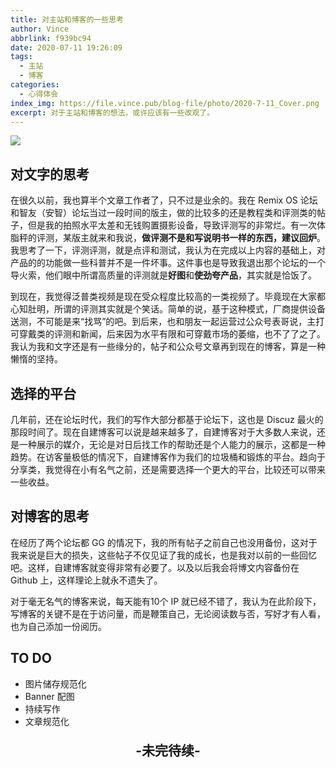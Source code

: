 ```yaml
---
title: 对主站和博客的一些思考
author: Vince
abbrlink: f939bc94
date: 2020-07-11 19:26:09
tags:
  - 主站
  - 博客
categories:
  - 心得体会
index_img: https://file.vince.pub/blog-file/photo/2020-7-11_Cover.png
excerpt: 对于主站和博客的想法，或许应该有一些改观了。
---
```

![](https://file.vince.pub/blog-file/photo/2020-7-11_Cover.png)

## 对文字的思考

在很久以前，我也算半个文章工作者了，只不过是业余的。我在 Remix OS 论坛和智友（安智）论坛当过一段时间的版主，做的比较多的还是教程类和评测类的帖子，但是我的拍照水平太差和无钱购置摄影设备，导致评测写的非常烂。有一次体脂秤的评测，某版主就来和我说，**做评测不是和写说明书一样的东西，建议回炉**。我思考了一下，评测评测，就是点评和测试，我认为在完成以上内容的基础上，对产品的的功能做一些科普并不是一件坏事。这件事也是导致我退出那个论坛的一个导火索，他们眼中所谓高质量的评测就是**好图**和**使劲夸产品**，其实就是恰饭了。

到现在，我觉得泛普类视频是现在受众程度比较高的一类视频了。毕竟现在大家都心知肚明，所谓的评测其实就是个笑话。简单的说，基于这种模式，厂商提供设备送测，不可能是来“找骂”的吧。到后来，也和朋友一起运营过公众号表哥说，主打可穿戴类的评测和新闻，后来因为水平有限和可穿戴市场的萎缩，也不了了之了。我认为我和文字还是有一些缘分的，帖子和公众号文章再到现在的博客，算是一种懒惰的坚持。

## 选择的平台

几年前，还在论坛时代，我们的写作大部分都基于论坛下，这也是 Discuz 最火的那段时间了。现在自建博客可以说是越来越多了，自建博客对于大多数人来说，还是一种展示的媒介，无论是对日后找工作的帮助还是个人能力的展示，这都是一种趋势。在访客量极低的情况下，自建博客作为我们的垃圾桶和锻炼的平台。趋向于分享类，我觉得在小有名气之前，还是需要选择一个更大的平台，比较还可以带来一些收益。

## 对博客的思考

在经历了两个论坛都 GG 的情况下，我的所有帖子之前自己也没用备份，这对于我来说是巨大的损失，这些帖子不仅见证了我的成长，也是我对以前的一些回忆吧。这样，自建博客就变得非常有必要了。以及以后我会将博文内容备份在 Github 上，这样理论上就永不遗失了。

对于毫无名气的博客来说，每天能有10个 IP 就已经不错了，我认为在此阶段下，写博客的关键不是在于访问量，而是鞭策自己，无论阅读数与否，写好才有人看，也为自己添加一份阅历。

## TO DO

- 图片储存规范化
- Banner 配图
- 持续写作
- 文章规范化

<p style="text-align:center;font-size:1.5em;font-weight:bold;">-未完待续-</p>

